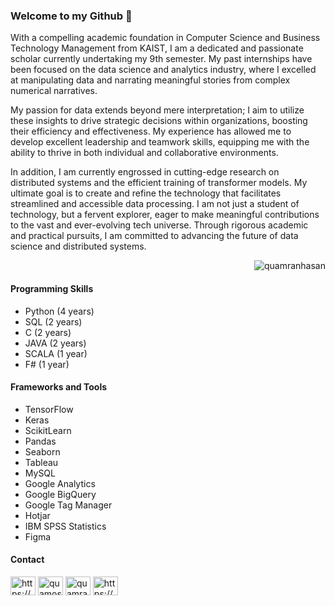 ### Welcome to my Github 👋

With a compelling academic foundation in Computer Science and Business Technology Management from KAIST, I am a dedicated and passionate scholar currently undertaking my 9th semester. My past internships have been focused on the data science and analytics industry, where I excelled at manipulating data and narrating meaningful stories from complex numerical narratives. 

My passion for data extends beyond mere interpretation; I aim to utilize these insights to drive strategic decisions within organizations, boosting their efficiency and effectiveness. My experience has allowed me to develop excellent leadership and teamwork skills, equipping me with the ability to thrive in both individual and collaborative environments.

In addition, I am currently engrossed in cutting-edge research on distributed systems and the efficient training of transformer models. My ultimate goal is to create and refine the technology that facilitates streamlined and accessible data processing. I am not just a student of technology, but a fervent explorer, eager to make meaningful contributions to the vast and ever-evolving tech universe. Through rigorous academic and practical pursuits, I am committed to advancing the future of data science and distributed systems.

<p>&nbsp;<img align ="right" src="https://github-readme-stats.vercel.app/api?username=quamranhasan&show_icons=true&locale=en" alt="quamranhasan" /></p>

#### Programming Skills
- Python (4 years)
- SQL (2 years)
- C (2 years)
- JAVA (2 years)
- SCALA (1 year)
- F# (1 year)

#### Frameworks and Tools
- TensorFlow
- Keras
- ScikitLearn
- Pandas
- Seaborn
- Tableau
- MySQL
- Google Analytics
- Google BigQuery
- Google Tag Manager
- Hotjar
- IBM SPSS Statistics
- Figma

#### Contact
<a href="https://www.linkedin.com/in/h-m-quamran-hasan/" target="blank"><img align="center" src="https://raw.githubusercontent.com/rahuldkjain/github-profile-readme-generator/master/src/images/icons/Social/linked-in-alt.svg" alt="https://www.linkedin.com/in/h-m-quamran-hasan/" height="30" width="40" /></a>
<a href="https://www.kaggle.com/quamos" target="blank"><img align="center" src="https://raw.githubusercontent.com/rahuldkjain/github-profile-readme-generator/master/src/images/icons/Social/kaggle.svg" alt="quamos" height="30" width="40" /></a>
<a href="https://www.instagram.com/quamran_hasan/" target="blank"><img align="center" src="https://raw.githubusercontent.com/rahuldkjain/github-profile-readme-generator/master/src/images/icons/Social/instagram.svg" alt="quamran_hasan" height="30" width="40" /></a>
<a href="https://www.facebook.com/i.am.quamtastic" target="blank"><img align="center" src="https://raw.githubusercontent.com/rahuldkjain/github-profile-readme-generator/master/src/images/icons/Social/facebook.svg" alt="https://www.facebook.com/i.am.quamtastic" height="30" width="40" /></a>
